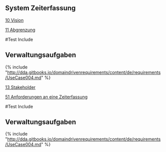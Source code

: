 
## System Zeiterfassung
[10 Vision](timeLoggingVision.md)

[11 Abgrenzung](timeLoggingScope.md)

#Test Include
## Verwaltungsaufgaben
{% include "http://dda.gitbooks.io/domaindrivenrequirements/content/de/requirements/UseCase004.md" %}

[13 Stakeholder](timeLoggingStakeholders.md)

[51 Anforderungen an eine Zeiterfassung](timeLoggingRequirements.md)

#Test Include
## Verwaltungsaufgaben
{% include "http://dda.gitbooks.io/domaindrivenrequirements/content/de/requirements/UseCase004.md" %}
